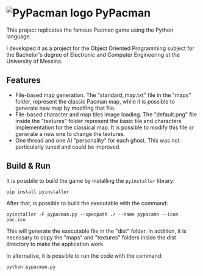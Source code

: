 # <img src="./pac.ico" alt="PyPacman logo" /> PyPacman

This project replicates the famous Pacman game using the Python language.

I developed it as a project for the Object Oriented Programming subject for the Bachelor's degree of Electronic and Computer Engineering at the University of Messina.

## Features
- File-based map generation. The "standard_map.txt" file in the "maps" folder, represent the classic Pacman map, while it is possible to generate new map by modifing that file.
- File-based character and map tiles image loading. The "default.png" file inside the "textures" folder represent the basic tile and characters implementation for the classical map. It is possible to modify this file or generate a new one to change the textures.
- One thread and one AI "personality" for each ghost. This was not particularly tuned and could be improved.

## Build & Run
It is possbile to build the game by installing the ``pyinstaller`` library:
```
pip install pyinstaller
```
After that, is possible to build the executable with the command:
```
pyinstaller -F pypacman.py --specpath ./ --name pypacamn --icon pac.ico
```
This will generate the executable file in the "dist" folder. In addition, it is necessary to copy the "maps" and "textures" folders inside the dist directory to make the application work.

In alternative, it is possible to run the code with the command:
```
python pypacman.py
```